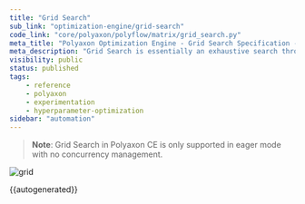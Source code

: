 ```yaml
---
title: "Grid Search"
sub_link: "optimization-engine/grid-search"
code_link: "core/polyaxon/polyflow/matrix/grid_search.py"
meta_title: "Polyaxon Optimization Engine - Grid Search Specification - Polyaxon References"
meta_description: "Grid Search is essentially an exhaustive search through a manually specified set of hyperparameters."
visibility: public
status: published
tags:
    - reference
    - polyaxon
    - experimentation
    - hyperparameter-optimization
sidebar: "automation"
---
```


> **Note**: Grid Search in Polyaxon CE is only supported in eager mode with no concurrency management.

![grid](../../../../content/images/references/optimization-engine/grid-search.png)

{{autogenerated}}

